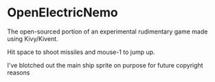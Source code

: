 # OpenElectricNemo
The open-sourced portion of an experimental rudimentary game made
using Kivy/Kivent. 

Hit space to shoot missiles and mouse-1 to jump up. 

I've blotched out the main ship sprite on purpose for future copyright reasons


